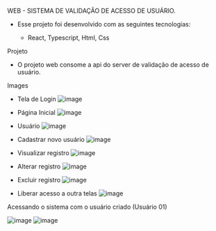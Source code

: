 WEB - SISTEMA DE VALIDAÇÃO DE ACESSO DE USUÁRIO.

- Esse projeto foi desenvolvido com as seguintes tecnologias:

  - React, Typescript, Html, Css

Projeto

- O projeto web consome a api do server de validação de acesso de usuário.

Images

- Tela de Login
    ![image](https://user-images.githubusercontent.com/79086470/120254797-05cefe80-c261-11eb-864b-91394af27742.png)

- Página Inicial
    ![image](https://user-images.githubusercontent.com/79086470/120255831-3a43ba00-c263-11eb-95dc-c4185236fb64.png)

- Usuário
    ![image](https://user-images.githubusercontent.com/79086470/120256049-ac1c0380-c263-11eb-8b0f-1a65fa368945.png)

- Cadastrar novo usuário
![image](https://user-images.githubusercontent.com/79086470/120256135-dff72900-c263-11eb-89ef-450b8d3b0454.png)

- Visualizar registro
![image](https://user-images.githubusercontent.com/79086470/120256324-3ebca280-c264-11eb-98a0-772b34dc53f2.png)

- Alterar registro
![image](https://user-images.githubusercontent.com/79086470/120256419-73305e80-c264-11eb-8c40-13d346bacbe4.png)

- Excluir registro
![image](https://user-images.githubusercontent.com/79086470/120256484-a115a300-c264-11eb-90fb-c1423219cd45.png)

- Liberar acesso a outra telas
![image](https://user-images.githubusercontent.com/79086470/120256556-c99d9d00-c264-11eb-9d92-1877320d2caf.png)


Acessando o sistema com o usuário criado (Usuário 01)

  ![image](https://user-images.githubusercontent.com/79086470/120256769-3fa20400-c265-11eb-927a-1106b51c2729.png)
  ![image](https://user-images.githubusercontent.com/79086470/120256791-4a5c9900-c265-11eb-8211-2c65babd1c05.png)






